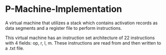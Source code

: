 # P-Machine-Implementation
A virtual machine that utilizes a stack which contains activation records as data segments and a register file to perform instructions.

This virtual machine has an instruction set architecture of 22 instructions with 4 fields: op, r, l, m. These instructions are read from and then written to a .txt file.

